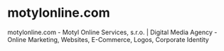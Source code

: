 # motylonline.com
motylonline.com - Motyl Online Services, s.r.o. | Digital Media Agency - Online Marketing, Websites, E-Commerce, Logos, Corporate Identity
